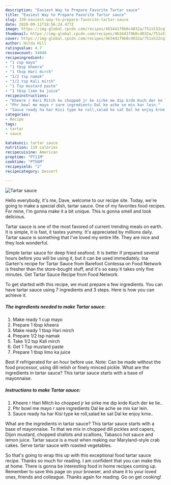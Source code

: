 ```yaml
---
description: "Easiest Way to Prepare Favorite Tartar sauce"
title: "Easiest Way to Prepare Favorite Tartar sauce"
slug: 339-easiest-way-to-prepare-favorite-tartar-sauce
date: 2020-09-11T18:56:24.477Z
image: https://img-global.cpcdn.com/recipes/463441f9b0c4032a/751x532cq70/tartar-sauce-recipe-main-photo.jpg
thumbnail: https://img-global.cpcdn.com/recipes/463441f9b0c4032a/751x532cq70/tartar-sauce-recipe-main-photo.jpg
cover: https://img-global.cpcdn.com/recipes/463441f9b0c4032a/751x532cq70/tartar-sauce-recipe-main-photo.jpg
author: Hulda Hill
ratingvalue: 4.7
reviewcount: 34048
recipeingredient:
- "1 cup mayo"
- "1 tbsp kheera"
- "1 tbsp Hari mirch"
- "1/2 tsp namak"
- "1/2 tsp Kali mirch"
- "1 Tsp mustard paste"
- "1 tbsp limo ka juice"
recipeinstructions:
- "Kheere r Hari Mitch ko chopped jr ke sirke me dip krde Kuch der ke lie.."
- "Phr bowl me mayo r sare ingredients Dal ke ache se mix kar lein."
- "Sauce ready ha har Kisi type ke roll,salad ke sat Dal ke enjoy krne.."
categories:
- Recipe
tags:
- tartar
- sauce

katakunci: tartar sauce 
nutrition: 119 calories
recipecuisine: American
preptime: "PT11M"
cooktime: "PT56M"
recipeyield: "2"
recipecategory: Dessert

---
```



![Tartar sauce](https://img-global.cpcdn.com/recipes/463441f9b0c4032a/751x532cq70/tartar-sauce-recipe-main-photo.jpg)

Hello everybody, it's me, Dave, welcome to our recipe site. Today, we're going to make a special dish, tartar sauce. One of my favorites food recipes. For mine, I'm gonna make it a bit unique. This is gonna smell and look delicious.

Tartar sauce is one of the most favored of current trending meals on earth. It is simple, it is fast, it tastes yummy. It's appreciated by millions daily. Tartar sauce is something that I've loved my entire life. They are nice and they look wonderful.

Simple tartar sauce for deep fried seafood. It is better if prepared several hours before you will be using it, but it can be used immediately. Ina Garten&#39;s recipe for Tartar Sauce from Barefoot Contessa on Food Network is fresher than the store-bought stuff, and it&#39;s so easy it takes only five minutes. Get Tartar Sauce Recipe from Food Network.


To get started with this recipe, we must prepare a few ingredients. You can have tartar sauce using 7 ingredients and 3 steps. Here is how you can achieve it.

<!--inarticleads1-->

##### The ingredients needed to make Tartar sauce:

1. Make ready 1 cup mayo
1. Prepare 1 tbsp kheera
1. Make ready 1 tbsp Hari mirch
1. Prepare 1/2 tsp namak
1. Take 1/2 tsp Kali mirch
1. Get 1 Tsp mustard paste
1. Prepare 1 tbsp limo ka juice


Best if refrigerated for an hour before use. Note: Can be made without the food processor, using dill relish or finely minced pickle. What are the ingredients in tartar sauce? This tartar sauce starts with a base of mayonnaise. 

<!--inarticleads2-->

##### Instructions to make Tartar sauce:

1. Kheere r Hari Mitch ko chopped jr ke sirke me dip krde Kuch der ke lie..
1. Phr bowl me mayo r sare ingredients Dal ke ache se mix kar lein.
1. Sauce ready ha har Kisi type ke roll,salad ke sat Dal ke enjoy krne..


What are the ingredients in tartar sauce? This tartar sauce starts with a base of mayonnaise. To that we mix in chopped dill pickles and capers, Dijon mustard, chopped shallots and scallions, Tabasco hot sauce and lemon juice. Tartar sauce is a must when making our Maryland-style crab cakes. Serve tartar sauce with roasted vegetables. 

So that's going to wrap this up with this exceptional food tartar sauce recipe. Thanks so much for reading. I am confident that you can make this at home. There is gonna be interesting food in home recipes coming up. Remember to save this page on your browser, and share it to your loved ones, friends and colleague. Thanks again for reading. Go on get cooking!
